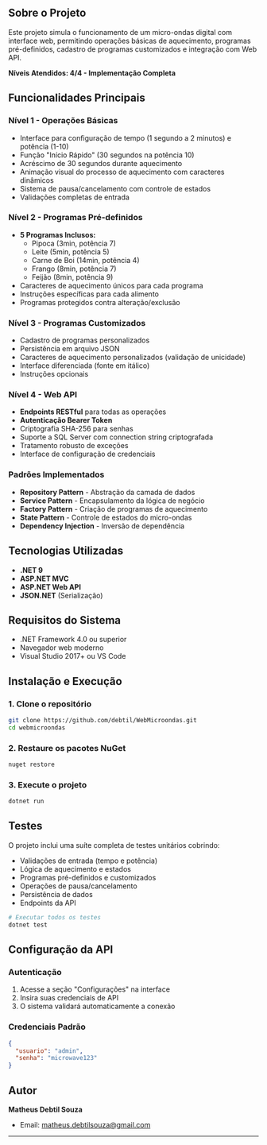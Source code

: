 ﻿## Sobre o Projeto

Este projeto simula o funcionamento de um micro-ondas digital com interface web, permitindo operações básicas de aquecimento, programas pré-definidos, cadastro de programas customizados e integração com Web API.

**Níveis Atendidos: 4/4 - Implementação Completa**

## Funcionalidades Principais

### Nível 1 - Operações Básicas
- Interface para configuração de tempo (1 segundo a 2 minutos) e potência (1-10)
- Função "Início Rápido" (30 segundos na potência 10)
- Acréscimo de 30 segundos durante aquecimento
- Animação visual do processo de aquecimento com caracteres dinâmicos
- Sistema de pausa/cancelamento com controle de estados
- Validações completas de entrada

### Nível 2 - Programas Pré-definidos
- **5 Programas Inclusos:**
  - Pipoca (3min, potência 7)
  - Leite (5min, potência 5)  
  - Carne de Boi (14min, potência 4)
  - Frango (8min, potência 7)
  - Feijão (8min, potência 9)
- Caracteres de aquecimento únicos para cada programa
- Instruções específicas para cada alimento
- Programas protegidos contra alteração/exclusão

### Nível 3 - Programas Customizados
- Cadastro de programas personalizados
- Persistência em arquivo JSON
- Caracteres de aquecimento personalizados (validação de unicidade)
- Interface diferenciada (fonte em itálico)
- Instruções opcionais

### Nível 4 - Web API
- **Endpoints RESTful** para todas as operações
- **Autenticação Bearer Token**
- Criptografia SHA-256 para senhas
- Suporte a SQL Server com connection string criptografada
- Tratamento robusto de exceções
- Interface de configuração de credenciais

### Padrões Implementados
- **Repository Pattern** - Abstração da camada de dados
- **Service Pattern** - Encapsulamento da lógica de negócio  
- **Factory Pattern** - Criação de programas de aquecimento
- **State Pattern** - Controle de estados do micro-ondas
- **Dependency Injection** - Inversão de dependência

## Tecnologias Utilizadas

- **.NET 9**
- **ASP.NET MVC**
- **ASP.NET Web API**
- **JSON.NET** (Serialização)

## Requisitos do Sistema

- .NET Framework 4.0 ou superior
- Navegador web moderno
- Visual Studio 2017+ ou VS Code

## Instalação e Execução

### 1. Clone o repositório
```bash
git clone https://github.com/debtil/WebMicroondas.git
cd webmicroondas
```

### 2. Restaure os pacotes NuGet
```bash
nuget restore
```

### 3. Execute o projeto
```bash  
dotnet run
```

## Testes

O projeto inclui uma suíte completa de testes unitários cobrindo:

- Validações de entrada (tempo e potência)
- Lógica de aquecimento e estados
- Programas pré-definidos e customizados
- Operações de pausa/cancelamento
- Persistência de dados
- Endpoints da API

```bash
# Executar todos os testes
dotnet test
```

## Configuração da API

### Autenticação
1. Acesse a seção "Configurações" na interface
2. Insira suas credenciais de API
3. O sistema validará automaticamente a conexão

### Credenciais Padrão
```json
{
  "usuario": "admin",
  "senha": "microwave123"
}
```

## Autor

**Matheus Debtil Souza**
- Email: matheus.debtilsouza@gmail.com

---